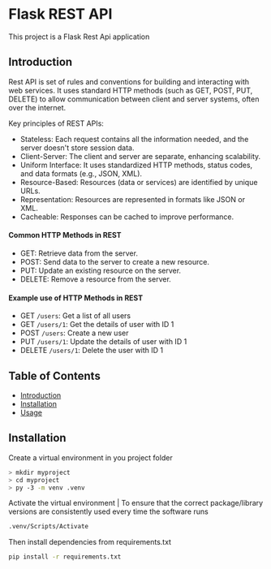 # Flask REST API
This project is a Flask Rest Api application 

## Introduction
Rest API is  set of rules and conventions for building and interacting with web services. It uses standard HTTP methods (such as GET, POST, PUT, DELETE) to allow communication between client and server systems, often over the internet.

Key principles of REST APIs:

- Stateless: Each request contains all the information needed, and the server doesn't store session data.
- Client-Server: The client and server are separate, enhancing scalability.
- Uniform Interface: It uses standardized HTTP methods, status codes, and data formats (e.g., JSON, XML).
- Resource-Based: Resources (data or services) are identified by unique URLs.
- Representation: Resources are represented in formats like JSON or XML.
- Cacheable: Responses can be cached to improve performance.

#### Common HTTP Methods in REST

- GET: Retrieve data from the server.
- POST: Send data to the server to create a new resource.
- PUT: Update an existing resource on the server.
- DELETE: Remove a resource from the server.

#### Example use of HTTP Methods in REST

- GET `/users`: Get a list of all users
- GET `/users/1`: Get the details of user with ID 1
- POST `/users`: Create a new user
- PUT `/users/1`: Update the details of user with ID 1
- DELETE `/users/1`: Delete the user with ID 1


## Table of Contents

- [Introduction](#introduction)
- [Installation](#installation)
- [Usage](#usage)

## Installation
  Create a virtual environment in you project folder
```bash
> mkdir myproject
> cd myproject
> py -3 -m venv .venv
```
Activate the virtual environment | To ensure that the correct package/library versions are consistently used every time the software runs
```bash
.venv/Scripts/Activate
```
Then install dependencies from requirements.txt
```bash
pip install -r requirements.txt
```
  
